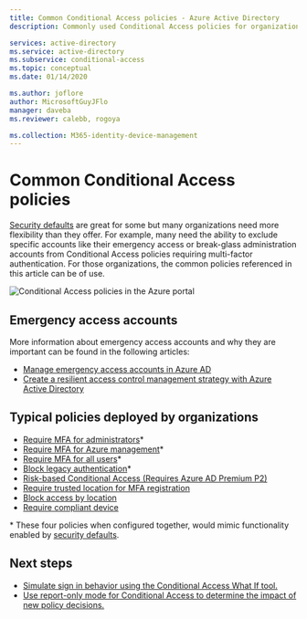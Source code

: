 ```yaml
---
title: Common Conditional Access policies - Azure Active Directory
description: Commonly used Conditional Access policies for organizations

services: active-directory
ms.service: active-directory
ms.subservice: conditional-access
ms.topic: conceptual
ms.date: 01/14/2020

ms.author: joflore
author: MicrosoftGuyJFlo
manager: daveba
ms.reviewer: calebb, rogoya

ms.collection: M365-identity-device-management
---
```

# Common Conditional Access policies

[Security defaults](../fundamentals/concept-fundamentals-security-defaults.md) are great for some but many organizations need more flexibility than they offer. For example, many need the ability to exclude specific accounts like their emergency access or break-glass administration accounts from Conditional Access policies requiring multi-factor authentication. For those organizations, the common policies referenced in this article can be of use.

![Conditional Access policies in the Azure portal](./media/concept-conditional-access-policy-common/conditional-access-policies-azure-ad-listing.png)

## Emergency access accounts

More information about emergency access accounts and why they are important can be found in the following articles: 

* [Manage emergency access accounts in Azure AD](../users-groups-roles/directory-emergency-access.md)
* [Create a resilient access control management strategy with Azure Active Directory](../authentication/concept-resilient-controls.md)

## Typical policies deployed by organizations

* [Require MFA for administrators](howto-conditional-access-policy-admin-mfa.md)\*
* [Require MFA for Azure management](howto-conditional-access-policy-azure-management.md)\*
* [Require MFA for all users](howto-conditional-access-policy-all-users-mfa.md)\*
* [Block legacy authentication](howto-conditional-access-policy-block-legacy.md)\*
* [Risk-based Conditional Access (Requires Azure AD Premium P2)](howto-conditional-access-policy-risk.md)
* [Require trusted location for MFA registration](howto-conditional-access-policy-registration.md)
* [Block access by location](howto-conditional-access-policy-location.md)
* [Require compliant device](howto-conditional-access-policy-compliant-device.md)

\* These four policies when configured together, would mimic functionality enabled by [security defaults](../fundamentals/concept-fundamentals-security-defaults.md).

## Next steps

- [Simulate sign in behavior using the Conditional Access What If tool.](troubleshoot-conditional-access-what-if.md)
- [Use report-only mode for Conditional Access to determine the impact of new policy decisions.](concept-conditional-access-report-only.md)
